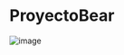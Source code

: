 # ProyectoBear
![image](https://user-images.githubusercontent.com/99770498/200346380-4fd6f894-62e2-4a05-ba39-0d023ee8ef76.png)
